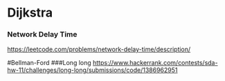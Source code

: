 # Dijkstra
### Network Delay Time
https://leetcode.com/problems/network-delay-time/description/

#Bellman-Ford
###Long long
https://www.hackerrank.com/contests/sda-hw-11/challenges/long-long/submissions/code/1386962951
